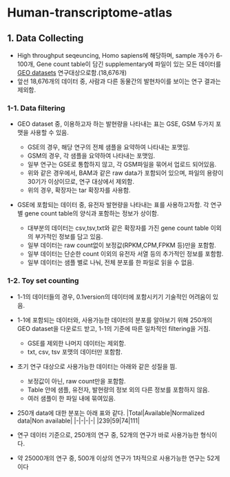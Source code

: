 # Human-transcriptome-atlas
## 1. Data Collecting
+ High throughput seqeuncing, Homo sapiens에 해당하며, sample 개수가 6-100개, Gene count table이 담긴 supplementary에 파일이 있는 모든 데이터를 [GEO datasets](https://www.ncbi.nlm.nih.gov/gds) 연구대상으로함.(18,676개)
+ 앞선 18,676개의 데이터 중, 사람과 다른 동물간의 발현차이를 보이는 연구 결과는 제외함.
### 1-1. Data filtering
+ GEO dataset 중, 이용하고자 하는 발현량을 나타내는 표는 GSE, GSM 두가지 포맷을 사용할 수 있음.
  + GSE의 경우, 해당 연구의 전체 샘플을 요약하여 나타내는 포맷임.
  + GSM의 경우, 각 샘플을 요약하여 나타내는 포맷임.
  + 일부 연구는 GSE로 통합하지 않고, 각 GSM파일을 묶어서 업로드 되어있음.
  + 위와 같은 경우에서, BAM과 같은 raw data가 포함되어 있으며, 파일의 용량이 30기가 이상이므로, 연구 대상에서 제외함. 
  + 위의 경우, 확장자는 tar 확장자를 사용함. 

+ GSE에 포함되는 데이터 중, 유전자 발현량을 나타내는 표를 사용하고자함. 각 연구 별 gene count table의 양식과 포함하는 정보가 상이함.
  + 대부분의 데이터는 csv,tsv,txt와 같은 확장자를 가진 gene count table 이외의 부가적인 정보를 담고 있음. 
  + 일부 데이터는 raw count없이 보정값(RPKM,CPM,FPKM 등)만을 포함함.
  + 일부 데이터는 단순한 count 이외의 유전자 서열 등의 추가적인 정보를 포함함.
  + 일부 데이터는 샘플 별로 나눠, 전체 분포를 한 파일로 읽을 수 없음.
  
### 1-2. Toy set counting
+ 1-1의 데이터들의 경우, 0.1version의 데이터에 포함시키기 기술적인 어려움이 있음.
+ 1-1에 포함되는 데이터와, 사용가능한 데이터의 분포를 알아보기 위해 250개의 GEO dataset을 다운로드 받고, 1-1의 기준에 따른 일차적인 filtering을 거침.
  + GSE를 제외한 나머지 데이터는 제외함. 
  + txt, csv, tsv 포맷의 데이터만 포함함.
  
+ 초기 연구 대상으로 사용가능한 데이터는 아래와 같은 성질을 띔.
  + 보정값이 아닌, raw count만을 포함함.
  + Table 안에 샘플, 유전자, 발현량의 정보 외의 다른 정보를 포함하지 않음.
  + 여러 샘플이 한 파일 내에 묶여있음.

+ 250개 data에 대한 분포는 아래 표와 같다.
  |Total|Available|Normalized data|Non available|
  |-|-|-|-|
  |239|59|74|111|
 + 연구 데이터 기준으로, 250개의 연구 중, 52개의 연구가 바로 사용가능한 형식이다. 
 + 약 25000개의 연구 중, 500개 이상의 연구가 1차적으로 사용가능한 연구는 52게이다

